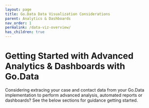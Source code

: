 ```yaml
---
layout: page
title: Go.Data Data Visualization Considerations
parent: Analytics & Dashboards
nav_order: 1
permalink: /data-viz-overview/
has_children: true
---
```


# Getting Started with Advanced Analytics & Dashboards with Go.Data
Considering extracing your case and contact data from your Go.Data implementation to perform advanced analysis, automated reports or dashboards?
See the below sections for guidance getting started.

